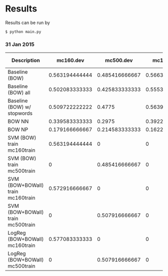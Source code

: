 # Results
Results can be run by

```
$ python main.py
```

### 31 Jan 2015

| Description | mc160.dev | mc500.dev | mc160.train | mc500.train | ['mc160.dev', 'mc160.train'] | ['mc500.dev', 'mc500.train'] |
| --- | ------ | ------ | ------ | ------ | ------ | --- |
| Baseline (BOW) | 0.563194444444 | 0.485416666667 | 0.566369047619 | 0.522777777778 | 0.565416666667 | 0.51744047619 |
| Baseline (BOW) all | 0.502083333333 | 0.425833333333 | 0.555357142857 | 0.411388888889 | 0.539375 | 0.413452380952 |
| Baseline (BOW) w/ stopwords | 0.509722222222 | 0.4775 | 0.563988095238 | 0.531666666667 | 0.547708333333 | 0.523928571429 |
| BOW NN | 0.339583333333 | 0.2975 | 0.392261904762 | 0.315138888889 | 0.376458333333 | 0.312619047619 |
| BOW NP | 0.179166666667 | 0.214583333333 | 0.162202380952 | 0.204027777778 | 0.167291666667 | 0.205535714286 |
| SVM (BOW) train mc160train | 0.563194444444 | 0 | 0 | 0 | 0 | 0 |
| SVM (BOW) train mc500train | 0 | 0.485416666667 | 0 | 0 | 0 | 0 |
| SVM (BOW+BOWall) train mc160train | 0.572916666667 | 0 | 0 | 0 | 0 | 0 |
| SVM (BOW+BOWall) train mc500train | 0 | 0.507916666667 | 0 | 0 | 0 | 0 |
| LogReg (BOW+BOWall) mc160train | 0.577083333333 | 0 | 0 | 0 | 0 | 0 |
| LogReg (BOW+BOWall) mc500train | 0 | 0.507916666667 | 0 | 0 | 0 | 0 |
